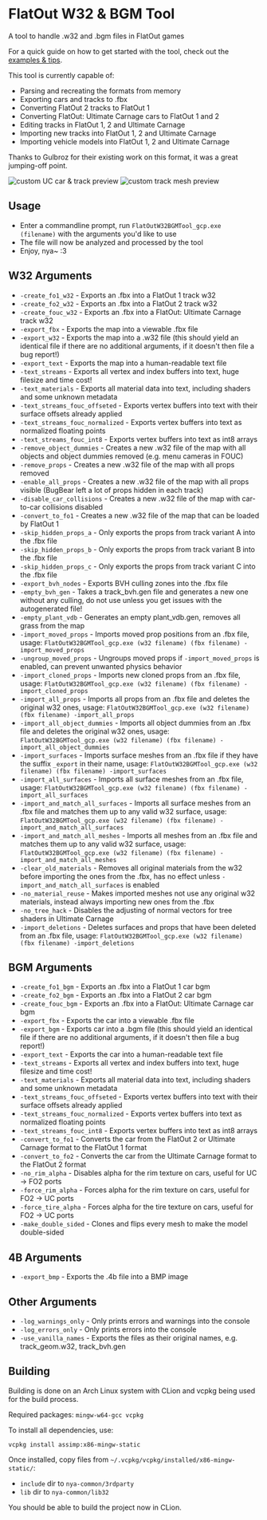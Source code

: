 # FlatOut W32 & BGM Tool

A tool to handle .w32 and .bgm files in FlatOut games

For a quick guide on how to get started with the tool, check out the [examples & tips](https://github.com/gaycoderprincess/FlatOutW32BGMTool/blob/main/EXAMPLES.md).

This tool is currently capable of:
- Parsing and recreating the formats from memory
- Exporting cars and tracks to .fbx
- Converting FlatOut 2 tracks to FlatOut 1
- Converting FlatOut: Ultimate Carnage cars to FlatOut 1 and 2
- Editing tracks in FlatOut 1, 2 and Ultimate Carnage
- Importing new tracks into FlatOut 1, 2 and Ultimate Carnage
- Importing vehicle models into FlatOut 1, 2 and Ultimate Carnage

Thanks to Gulbroz for their existing work on this format, it was a great jumping-off point.

![custom UC car & track preview](https://i.imgur.com/YQR6Hel.png)
![custom track mesh preview](https://i.imgur.com/lpQsDOl.png)

## Usage

- Enter a commandline prompt, run `FlatOutW32BGMTool_gcp.exe (filename)` with the arguments you'd like to use
- The file will now be analyzed and processed by the tool
- Enjoy, nya~ :3

## W32 Arguments

- `-create_fo1_w32` - Exports an .fbx into a FlatOut 1 track w32
- `-create_fo2_w32` - Exports an .fbx into a FlatOut 2 track w32
- `-create_fouc_w32` - Exports an .fbx into a FlatOut: Ultimate Carnage track w32
- `-export_fbx` - Exports the map into a viewable .fbx file
- `-export_w32` - Exports the map into a .w32 file (this should yield an identical file if there are no additional arguments, if it doesn't then file a bug report!)
- `-export_text` - Exports the map into a human-readable text file
- `-text_streams` - Exports all vertex and index buffers into text, huge filesize and time cost!
- `-text_materials` - Exports all material data into text, including shaders and some unknown metadata
- `-text_streams_fouc_offseted` - Exports vertex buffers into text with their surface offsets already applied
- `-text_streams_fouc_normalized` - Exports vertex buffers into text as normalized floating points
- `-text_streams_fouc_int8` - Exports vertex buffers into text as int8 arrays
- `-remove_object_dummies` - Creates a new .w32 file of the map with all objects and object dummies removed (e.g. menu cameras in FOUC)
- `-remove_props` - Creates a new .w32 file of the map with all props removed
- `-enable_all_props` - Creates a new .w32 file of the map with all props visible (BugBear left a lot of props hidden in each track)
- `-disable_car_collisions` - Creates a new .w32 file of the map with car-to-car collisions disabled
- `-convert_to_fo1` - Creates a new .w32 file of the map that can be loaded by FlatOut 1
- `-skip_hidden_props_a` - Only exports the props from track variant A into the .fbx file
- `-skip_hidden_props_b` - Only exports the props from track variant B into the .fbx file
- `-skip_hidden_props_c` - Only exports the props from track variant C into the .fbx file
- `-export_bvh_nodes` - Exports BVH culling zones into the .fbx file
- `-empty_bvh_gen` - Takes a track_bvh.gen file and generates a new one without any culling, do not use unless you get issues with the autogenerated file!
- `-empty_plant_vdb` - Generates an empty plant_vdb.gen, removes all grass from the map
- `-import_moved_props` - Imports moved prop positions from an .fbx file, usage: `FlatOutW32BGMTool_gcp.exe (w32 filename) (fbx filename) -import_moved_props`
- `-ungroup_moved_props` - Ungroups moved props if `-import_moved_props` is enabled, can prevent unwanted physics behavior
- `-import_cloned_props` - Imports new cloned props from an .fbx file, usage: `FlatOutW32BGMTool_gcp.exe (w32 filename) (fbx filename) -import_cloned_props`
- `-import_all_props` - Imports all props from an .fbx file and deletes the original w32 ones, usage: `FlatOutW32BGMTool_gcp.exe (w32 filename) (fbx filename) -import_all_props`
- `-import_all_object_dummies` - Imports all object dummies from an .fbx file and deletes the original w32 ones, usage: `FlatOutW32BGMTool_gcp.exe (w32 filename) (fbx filename) -import_all_object_dummies`
- `-import_surfaces` - Imports surface meshes from an .fbx file if they have the suffix `_export` in their name, usage: `FlatOutW32BGMTool_gcp.exe (w32 filename) (fbx filename) -import_surfaces`
- `-import_all_surfaces` - Imports all surface meshes from an .fbx file, usage: `FlatOutW32BGMTool_gcp.exe (w32 filename) (fbx filename) -import_all_surfaces`
- `-import_and_match_all_surfaces` - Imports all surface meshes from an .fbx file and matches them up to any valid w32 surface, usage: `FlatOutW32BGMTool_gcp.exe (w32 filename) (fbx filename) -import_and_match_all_surfaces`
- `-import_and_match_all_meshes` - Imports all meshes from an .fbx file and matches them up to any valid w32 surface, usage: `FlatOutW32BGMTool_gcp.exe (w32 filename) (fbx filename) -import_and_match_all_meshes`
- `-clear_old_materials` - Removes all original materials from the w32 before importing the ones from the .fbx, has no effect unless `-import_and_match_all_surfaces` is enabled
- `-no_material_reuse` - Makes imported meshes not use any original w32 materials, instead always importing new ones from the .fbx
- `-no_tree_hack` - Disables the adjusting of normal vectors for tree shaders in Ultimate Carnage
- `-import_deletions` - Deletes surfaces and props that have been deleted from an .fbx file, usage: `FlatOutW32BGMTool_gcp.exe (w32 filename) (fbx filename) -import_deletions`

## BGM Arguments
- `-create_fo1_bgm` - Exports an .fbx into a FlatOut 1 car bgm
- `-create_fo2_bgm` - Exports an .fbx into a FlatOut 2 car bgm
- `-create_fouc_bgm` - Exports an .fbx into a FlatOut: Ultimate Carnage car bgm
- `-export_fbx` - Exports the car into a viewable .fbx file
- `-export_bgm` - Exports car into a .bgm file (this should yield an identical file if there are no additional arguments, if it doesn't then file a bug report!)
- `-export_text` - Exports the car into a human-readable text file
- `-text_streams` - Exports all vertex and index buffers into text, huge filesize and time cost!
- `-text_materials` - Exports all material data into text, including shaders and some unknown metadata
- `-text_streams_fouc_offseted` - Exports vertex buffers into text with their surface offsets already applied
- `-text_streams_fouc_normalized` - Exports vertex buffers into text as normalized floating points
- `-text_streams_fouc_int8` - Exports vertex buffers into text as int8 arrays
- `-convert_to_fo1` - Converts the car from the FlatOut 2 or Ultimate Carnage format to the FlatOut 1 format
- `-convert_to_fo2` - Converts the car from the Ultimate Carnage format to the FlatOut 2 format
- `-no_rim_alpha` - Disables alpha for the rim texture on cars, useful for UC -> FO2 ports
- `-force_rim_alpha` - Forces alpha for the rim texture on cars, useful for FO2 -> UC ports
- `-force_tire_alpha` - Forces alpha for the tire texture on cars, useful for FO2 -> UC ports
- `-make_double_sided` - Clones and flips every mesh to make the model double-sided

## 4B Arguments
- `-export_bmp` - Exports the .4b file into a BMP image

## Other Arguments
- `-log_warnings_only` - Only prints errors and warnings into the console
- `-log_errors_only` - Only prints errors into the console
- `-use_vanilla_names` - Exports the files as their original names, e.g. track_geom.w32, track_bvh.gen

## Building

Building is done on an Arch Linux system with CLion and vcpkg being used for the build process.

Required packages: `mingw-w64-gcc vcpkg`

To install all dependencies, use:
```console
vcpkg install assimp:x86-mingw-static
```

Once installed, copy files from `~/.vcpkg/vcpkg/installed/x86-mingw-static/`:

- `include` dir to `nya-common/3rdparty`
- `lib` dir to `nya-common/lib32`

You should be able to build the project now in CLion.
